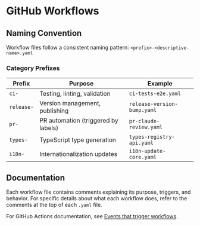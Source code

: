 # GitHub Workflows

## Naming Convention

Workflow files follow a consistent naming pattern: `<prefix>-<descriptive-name>.yaml`

### Category Prefixes

| Prefix | Purpose | Example |
|--------|---------|---------|
| `ci-` | Testing, linting, validation | `ci-tests-e2e.yaml` |
| `release-` | Version management, publishing | `release-version-bump.yaml` |
| `pr-` | PR automation (triggered by labels) | `pr-claude-review.yaml` |
| `types-` | TypeScript type generation | `types-registry-api.yaml` |
| `i18n-` | Internationalization updates | `i18n-update-core.yaml` |

## Documentation

Each workflow file contains comments explaining its purpose, triggers, and behavior. For specific details about what each workflow does, refer to the comments at the top of each `.yaml` file.

For GitHub Actions documentation, see [Events that trigger workflows](https://docs.github.com/en/actions/writing-workflows/choosing-when-your-workflow-runs/events-that-trigger-workflows).